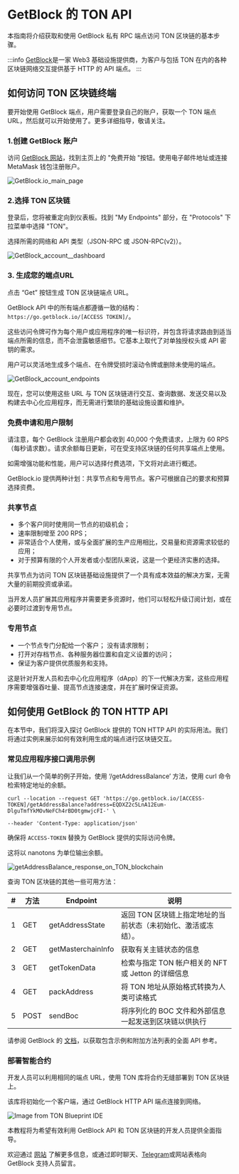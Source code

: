 # GetBlock 的 TON API

本指南将介绍获取和使用 GetBlock 私有 RPC 端点访问 TON 区块链的基本步骤。

:::info
[GetBlock](https://getblock.io/)是一家 Web3 基础设施提供商，为客户与包括 TON 在内的各种区块链网络交互提供基于 HTTP 的 API 端点。
:::

## 如何访问 TON 区块链终端

要开始使用 GetBlock 端点，用户需要登录自己的账户，获取一个 TON 端点 URL，然后就可以开始使用了。更多详细指导，敬请关注。

### 1.创建 GetBlock 账户

访问 [GetBlock 网站](https://getblock.io/?utm_source=external\&utm_medium=article\&utm_campaign=ton_docs)，找到主页上的 "免费开始 "按钮。使用电子邮件地址或连接 MetaMask 钱包注册账户。

![GetBlock.io\_main\_page](/img/docs/getblock-img/unnamed-2.png?=RAW)

### 2.选择 TON 区块链

登录后，您将被重定向到仪表板。找到 "My Endpoints" 部分，在 "Protocols" 下拉菜单中选择 "TON"。

选择所需的网络和 API 类型（JSON-RPC 或 JSON-RPC(v2)）。

![GetBlock\_account\_\_dashboard](/img/docs/getblock-img/unnamed-4.png)

### 3. 生成您的端点URL

点击 “Get” 按钮生成 TON 区块链端点 URL。

GetBlock API 中的所有端点都遵循一致的结构：`https://go.getblock.io/[ACCESS TOKEN]/`。

这些访问令牌可作为每个用户或应用程序的唯一标识符，并包含将请求路由到适当端点所需的信息，而不会泄露敏感细节。它基本上取代了对单独授权头或 API 密钥的需求。

用户可以灵活地生成多个端点、在令牌受损时滚动令牌或删除未使用的端点。

![GetBlock\_account\_endpoints](/img/docs/getblock-img/unnamed-3.png)

现在，您可以使用这些 URL 与 TON 区块链进行交互、查询数据、发送交易以及构建去中心化应用程序，而无需进行繁琐的基础设施设置和维护。

### 免费申请和用户限制

请注意，每个 GetBlock 注册用户都会收到 40,000 个免费请求，上限为 60 RPS（每秒请求数）。请求余额每日更新，可在受支持区块链的任何共享端点上使用。

如需增强功能和性能，用户可以选择付费选项，下文将对此进行概述。

GetBlock.io 提供两种计划：共享节点和专用节点。客户可根据自己的要求和预算选择资费。

### 共享节点

- 多个客户同时使用同一节点的初级机会；
- 速率限制增至 200 RPS；
- 非常适合个人使用，或与全面扩展的生产应用相比，交易量和资源需求较低的应用；
- 对于预算有限的个人开发者或小型团队来说，这是一个更经济实惠的选择。

共享节点为访问 TON 区块链基础设施提供了一个具有成本效益的解决方案，无需大量的前期投资或承诺。

当开发人员扩展其应用程序并需要更多资源时，他们可以轻松升级订阅计划，或在必要时过渡到专用节点。

### 专用节点

- 一个节点专门分配给一个客户；
  没有请求限制；
- 打开对存档节点、各种服务器位置和自定义设置的访问；
- 保证为客户提供优质服务和支持。

这是针对开发人员和去中心化应用程序（dApp）的下一代解决方案，这些应用程序需要增强吞吐量、提高节点连接速度，并在扩展时保证资源。

## 如何使用 GetBlock 的 TON HTTP API

在本节中，我们将深入探讨 GetBlock 提供的 TON HTTP API 的实际用法。我们将通过实例来展示如何有效利用生成的端点进行区块链交互。

### 常见应用程序接口调用示例

让我们从一个简单的例子开始，使用 ‘/getAddressBalance’ 方法，使用 curl 命令检索特定地址的余额。

```
curl --location --request GET 'https://go.getblock.io/[ACCESS-TOKEN]/getAddressBalance?address=EQDXZ2c5LnA12Eum-DlguTmfYkMOvNeFCh4rBD0tgmwjcFI-' \

--header 'Content-Type: application/json'
```

确保将 `ACCESS-TOKEN` 替换为 GetBlock 提供的实际访问令牌。

这将以 nanotons 为单位输出余额。

![getAddressBalance\_response\_on\_TON\_blockchain](/img/docs/getblock-img/unnamed-2.png)

查询 TON 区块链的其他一些可用方法：

| # | 方法   | Endpoint           | 说明                                 |
| - | ---- | ------------------ | ---------------------------------- |
| 1 | GET  | getAddressState    | 返回 TON 区块链上指定地址的当前状态（未初始化、激活或冻结）。  |
| 2 | GET  | getMasterchainInfo | 获取有关主链状态的信息                        |
| 3 | GET  | getTokenData       | 检索与指定 TON 帐户相关的 NFT 或 Jetton 的详细信息 |
| 4 | GET  | packAddress        | 将 TON 地址从原始格式转换为人类可读格式             |
| 5 | POST | sendBoc            | 将序列化的 BOC 文件和外部信息一起发送到区块链以供执行      |

请参阅 GetBlock 的 [文档](https://getblock.io/docs/ton/json-rpc/ton_jsonrpc/)，以获取包含示例和附加方法列表的全面 API 参考。

### 部署智能合约

开发人员可以利用相同的端点 URL，使用 TON 库将合约无缝部署到 TON 区块链上。

该库将初始化一个客户端，通过 GetBlock HTTP API 端点连接到网络。

![Image from TON Blueprint IDE](/img/docs/getblock-img/unnamed-6.png)

本教程将为希望有效利用 GetBlock API 和 TON 区块链的开发人员提供全面指导。

欢迎通过 [网站](https://getblock.io/?utm_source=external\&utm_medium=article\&utm_campaign=ton_docs) 了解更多信息，或通过即时聊天、[Telegram](https://t.me/GetBlock_Support_Bot)或网站表格向 GetBlock 支持人员留言。
